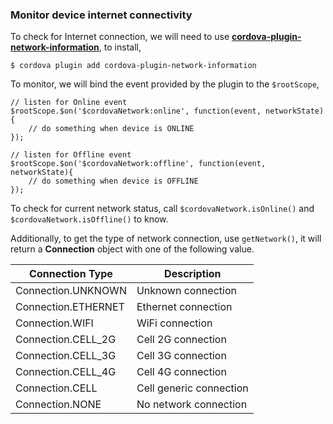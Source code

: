### Monitor device internet connectivity

To check for Internet connection, we will need to use [**cordova-plugin-network-information**](http://ngcordova.com/docs/plugins/network/), to install,

```
$ cordova plugin add cordova-plugin-network-information
```

To monitor, we will bind the event provided by the plugin to the `$rootScope`,

```
// listen for Online event
$rootScope.$on('$cordovaNetwork:online', function(event, networkState){
    // do something when device is ONLINE
});

// listen for Offline event
$rootScope.$on('$cordovaNetwork:offline', function(event, networkState){
    // do something when device is OFFLINE
});
```

To check for current network status, call `$cordovaNetwork.isOnline()` and `$cordovaNetwork.isOffline()` to know.

Additionally, to get the type of network connection, use `getNetwork()`, it will return a **Connection** object with one of the following value.

Connection Type | Description
--------------- | -----------
Connection.UNKNOWN | Unknown connection
Connection.ETHERNET | Ethernet connection
Connection.WIFI | WiFi connection
Connection.CELL_2G | Cell 2G connection
Connection.CELL_3G | Cell 3G connection
Connection.CELL_4G | Cell 4G connection
Connection.CELL | Cell generic connection
Connection.NONE | No network connection



